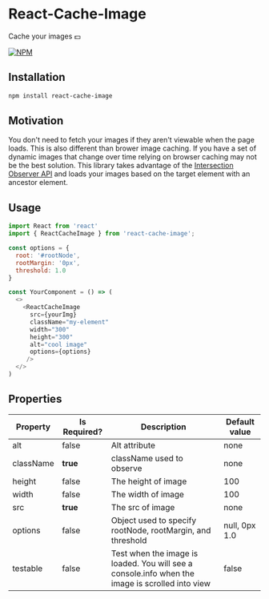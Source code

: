 # React-Cache-Image

Cache your images 💵

[![NPM](https://nodei.co/npm/react-cache-image.png)](https://nodei.co/npm/react-cache-image/)

## Installation

```sh
npm install react-cache-image
```

## Motivation

You don't need to fetch your images if they aren't viewable when the page loads. This is also different than brower image caching. If you have a set of dynamic images that change over time relying on browser caching may not be the best solution. This library takes advantage of the [Intersection Observer API](https://developer.mozilla.org/en-US/docs/Web/API/Intersection_Observer_API) and loads your images based on the target element with an ancestor element. 

## Usage

```javascript
import React from 'react'
import { ReactCacheImage } from 'react-cache-image';

const options = {
  root: '#rootNode',
  rootMargin: '0px',
  threshold: 1.0
}

const YourComponent = () => (
  <>
    <ReactCacheImage 
      src={yourImg} 
      className="my-element" 
      width="300" 
      height="300" 
      alt="cool image" 
      options={options} 
     />
  </>
)

```

## Properties
| Property | Is Required? | Description | Default value |
|----------|--------------|-------------|---------------|
| alt  | false     | Alt attribute | none |  
| className | **true**| className used to observe | none |
| height    | false |The height of image | 100 |
| width    | false |The width of image | 100 |
| src   | **true** |The src of image | none |
| options   | false |Object used to specify rootNode, rootMargin, and threshold | null, 0px 1.0 |
| testable | false | Test when the image is loaded. You will see a console.info when the image is scrolled into view | false |

